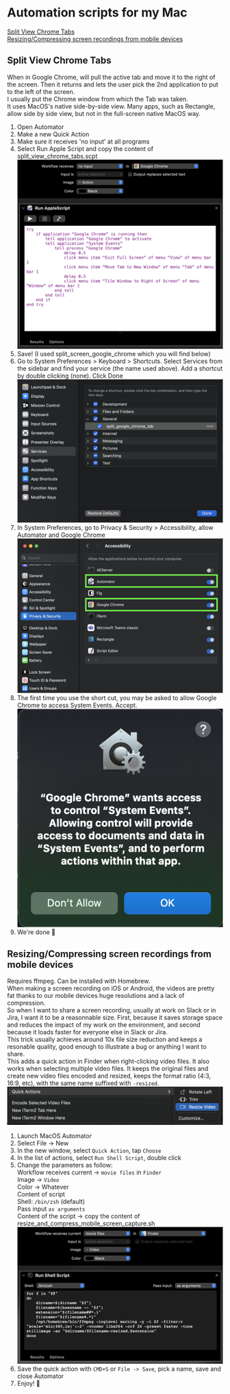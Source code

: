 # Automation scripts for my Mac

[Split View Chrome Tabs](#split-view-chrome-tabs)  
[Resizing/Compressing screen recordings from mobile devices](#resizingcompressing-screen-recordings-from-mobile-devices)

## Split View Chrome Tabs

When in Google Chrome, will pull the active tab and move it to the right of the screen. Then it returns and lets the user pick the 2nd application to put to the left of the screen.  
I usually put the Chrome window from which the Tab was taken.  
It uses MacOS's native side-by-side view. Many apps, such as Rectangle, allow side by side view, but not in the full-screen native MacOS way.  

1. Open Automator
2. Make a new Quick Action
3. Make sure it receives 'no input' at all programs
4. Select Run Apple Script and copy the content of split_view_chrome_tabs.scpt  
![image](img/split_view_chrome_tabs.png)
5. Save! (I used split_screen_google_chrome which you will find below)
6. Go to System Preferences > Keyboard > Shortcuts. Select Services from the sidebar and find your service (the name used above). Add a shortcut by double clicking (none). Click Done  
![image](img/split_view_chrome_tabs_shortcut.png)
7. In System Preferences, go to Privacy & Security > Accessibility, allow Automator and Google Chrome  
![image](img/split_view_chrome_tabs_accessibility.png)
8. The first time you use the short cut, you may be asked to allow Google Chrome to access System Events. Accept.  
![image](img/split_view_chrome_tabs_system_prompt.png)
8. We're done :tada:

## Resizing/Compressing screen recordings from mobile devices

Requires ffmpeg. Can be installed with Homebrew.  
When making a screen recording on iOS or Android, the videos are pretty fat thanks to our mobile devices huge resolutions and a lack of compression.  
So when I want to share a screen recording, usually at work on Slack or in Jira, I want it to be a reasonnable size. First, because it saves storage space and reduces the impact of my work on the environment, and second because it loads faster for everyone else in Slack or Jira.  
This trick usually achieves around 10x file size reduction and keeps a resonable quality, good enough to illustrate a bug or anything I want to share.  
This adds a quick action in Finder when right-clicking video files. It also works when selecting multiple video files. It keeps the original files and create new video files encoded and resized, keeps the format ratio (4:3, 16:9, etc), with the same name suffixed with `-resized`.  
![image](img/resize_and_compress_mobile_screen_capture_finder.png)

1. Launch MacOS Automator
2. Select File → New
3. In the new window, select `Quick Action`, tap `Choose`
4. In the list of actions, select `Run Shell Script`, double click
5. Change the parameters as follow:  
Workflow receives current → `movie files` in `Finder`  
Image → `Video`  
Color → Whatever  
Content of script  
Shell: `/bin/zsh` (default)  
Pass input `as arguments`  
Content of the script → copy the content of resize_and_compress_mobile_screen_capture.sh  
![image](img/resize_and_compress_mobile_screen_capture.png)
6. Save the quick action with `CMD+S` or `File -> Save`, pick a name, save and close Automator
7. Enjoy! :tada:


